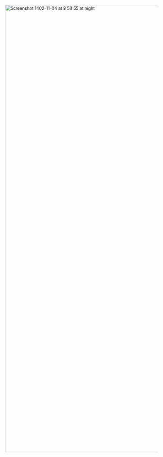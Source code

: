 <img width="1470" alt="Screenshot 1402-11-04 at 9 58 55 at night" src="https://github.com/aliazimi177/PersonalWebsite/assets/105428518/80212e48-7f3a-45e6-b954-7598c8fe8680">

